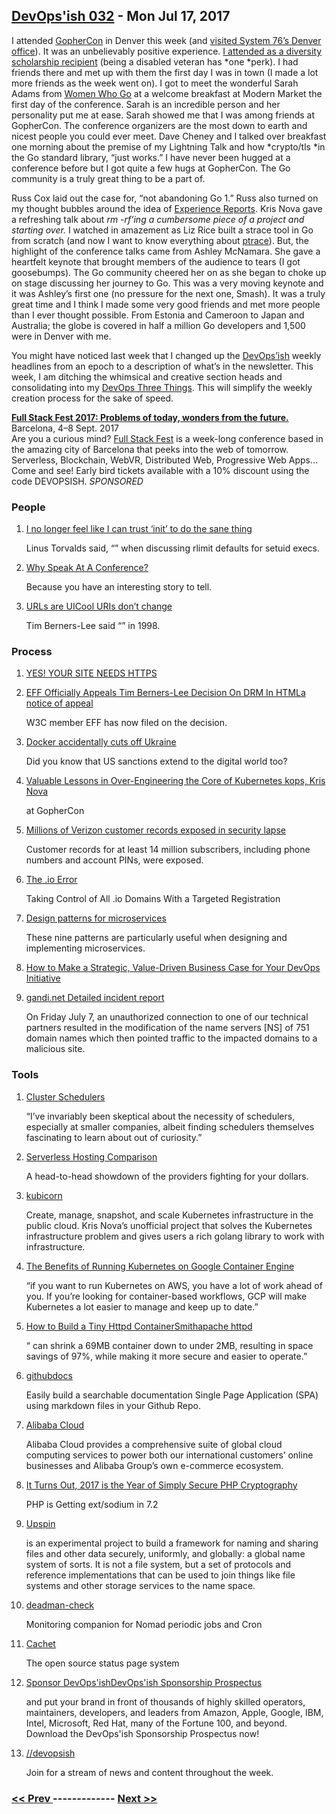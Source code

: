 ## [DevOps'ish 032](https://devopsish.com/032) - Mon Jul 17, 2017

I attended <a href="https://gophercon.com/">GopherCon</a> in Denver this week (and <a href="https://twitter.com/system76/status/885951487284621312">visited System 76’s Denver office</a>). It was an unbelievably positive experience. <a href="https://medium.com/@GolangBridge/welcome-to-our-gophercon-2017-diversity-scholarship-winners-afcced449ba2">I attended as a diversity scholarship recipient</a> (being a disabled veteran has *one *perk). I had friends there and met up with them the first day I was in town (I made a lot more friends as the week went on). I got to meet the wonderful Sarah Adams from <a href="http://www.womenwhogo.org/">Women Who Go</a> at a welcome breakfast at Modern Market the first day of the conference. Sarah is an incredible person and her personality put me at ease. Sarah showed me that I was among friends at GopherCon. The conference organizers are the most down to earth and nicest people you could ever meet. Dave Cheney and I talked over breakfast one morning about the premise of my Lightning Talk and how *crypto/tls *in the Go standard library, “just works.” I have never been hugged at a conference before but I got quite a few hugs at GopherCon. The Go community is a truly great thing to be a part of.

Russ Cox laid out the case for, “not abandoning Go 1.” Russ also turned on my thought bubbles around the idea of <a href="https://github.com/golang/go/wiki/ExperienceReports">Experience Reports</a>. Kris Nova gave a refreshing talk about *rm -rf’<em>ing</em> <em>a cumbersome piece of a project and starting over</em>.* I watched in amazement as Liz Rice built a strace tool in Go from scratch (and now I want to know everything about <a href="http://man7.org/linux/man-pages/man2/ptrace.2.html">ptrace</a>). But, the highlight of the conference talks came from Ashley McNamara. She gave a heartfelt keynote that brought members of the audience to tears (I got goosebumps). The Go community cheered her on as she began to choke up on stage discussing her journey to Go. This was a very moving keynote and it was Ashley’s first one (no pressure for the next one, Smash). It was a truly great time and I think I made some very good friends and met more people than I ever thought possible. From Estonia and Cameroon to Japan and Australia; the globe is covered in half a million Go developers and 1,500 were in Denver with me.

You might have noticed last week that I changed up the <a href="https://devopsish.com/">DevOps’ish</a> weekly headlines from an epoch to a description of what’s in the newsletter. This week, I am ditching the whimsical and creative section heads and consolidating into my <a href="https://speakerdeck.com/chrisshort/a-night-of-devops?slide=21">DevOps Three Things</a>. This will simplify the weekly creation process for the sake of speed.

<a href="https://2017.fullstackfest.com"><strong>Full Stack Fest 2017: Problems of today, wonders from the future.</strong></a><br/>Barcelona, 4–8 Sept. 2017<br/>Are you a curious mind? <a href="https://2017.fullstackfest.com">Full Stack Fest</a> is a week-long conference based in the amazing city of Barcelona that peeks into the web of tomorrow. Serverless, Blockchain, WebVR, Distributed Web, Progressive Web Apps… Come and see! Early bird tickets available with a 10% discount using the code DEVOPSISH. <em>SPONSORED</em>

### People

1. [I no longer feel like I can trust ‘init’ to do the sane thing](https://lkml.org/lkml/2017/7/6/577)

    Linus Torvalds said, “” when discussing rlimit defaults for setuid execs.
1. [Why Speak At A Conference?](https://itrevolution.com/why-speak-at-a-conference/)

    Because you have an interesting story to tell.
1. [URLs are UICool URIs don’t change](https://www.hanselman.com/blog/URLsAreUI.aspx)

     Tim Berners-Lee said “” in 1998.
### Process

1. [YES! YOUR SITE NEEDS HTTPS](https://doesmysiteneedhttps.com/)

    
1. [EFF Officially Appeals Tim Berners-Lee Decision On DRM In HTMLa notice of appeal](https://www.techdirt.com/articles/20170712/10262037770/eff-officially-appeals-tim-berners-lee-decision-drm-html.shtml)

     W3C member EFF has now filed  on the decision.
1. [Docker accidentally cuts off Ukraine](https://www.theregister.co.uk/2017/07/13/docker_accidentally_cuts_off_ukraine/)

     Did you know that US sanctions extend to the digital world too?
1. [Valuable Lessons in Over-Engineering the Core of Kubernetes kops, Kris Nova](https://about.sourcegraph.com/go/valuable-lessons-in-over-engineering-the-core-of-kubernetes-kops)

    at GopherCon
1. [Millions of Verizon customer records exposed in security lapse](http://www.zdnet.com/article/millions-verizon-customer-records-israeli-data/)

     Customer records for at least 14 million subscribers, including phone numbers and account PINs, were exposed.
1. [The .io Error](https://thehackerblog.com/the-io-error-taking-control-of-all-io-domains-with-a-targeted-registration/)

     Taking Control of All .io Domains With a Targeted Registration
1. [Design patterns for microservices](https://azure.microsoft.com/en-us/blog/design-patterns-for-microservices/)

     These nine patterns are particularly useful when designing and implementing microservices.
1. [How to Make a Strategic, Value-Driven Business Case for Your DevOps Initiative](https://www.contino.io/insights/how-to-make-a-strategic-value-driven-business-case-for-your-devops-initiative)

    
1. [gandi.net Detailed incident report](https://news.gandi.net/en/2017/07/detailed-incident-report/)

     On Friday July 7, an unauthorized connection to one of our technical partners resulted in the modification of the name servers [NS] of 751 domain names which then pointed traffic to the impacted domains to a malicious site.
### Tools

1. [Cluster Schedulers](https://medium.com/@cindysridharan/schedulers-kubernetes-and-nomad-b0f2e14a896)

     “I’ve invariably been skeptical about the necessity of schedulers, especially at smaller companies, albeit finding schedulers themselves fascinating to learn about out of curiosity.”
1. [Serverless Hosting Comparison](https://headmelted.com/serverless-showdown-4a771ca561d2)

     A head-to-head showdown of the providers fighting for your dollars.
1. [kubicorn](https://github.com/kris-nova/kubicorn)

     Create, manage, snapshot, and scale Kubernetes infrastructure in the public cloud. Kris Nova’s unofficial project that solves the Kubernetes infrastructure problem and gives users a rich golang library to work with infrastructure.
1. [The Benefits of Running Kubernetes on Google Container Engine](https://www.reactiveops.com/blog/benefits-of-running-kubernetes-on-google-container-engine/)

     “if you want to run Kubernetes on AWS, you have a lot of work ahead of you. If you’re looking for container-based workflows, GCP will make Kubernetes a lot easier to manage and keep up to date.”
1. [How to Build a Tiny Httpd ContainerSmithapache httpd](https://hackernoon.com/how-to-build-a-tiny-httpd-container-ae622c37db39)

     “ can shrink a 69MB  container down to under 2MB, resulting in space savings of 97%, while making it more secure and easier to operate.”
1. [githubdocs](https://www.npmjs.com/package/githubdocs)

     Easily build a searchable documentation Single Page Application (SPA) using markdown files in your Github Repo.
1. [Alibaba Cloud](https://www.alibabacloud.com/)

     Alibaba Cloud provides a comprehensive suite of global cloud computing services to power both our international customers’ online businesses and Alibaba Group’s own e-commerce ecosystem.
1. [It Turns Out, 2017 is the Year of Simply Secure PHP Cryptography](https://paragonie.com/blog/2017/07/it-turns-out-2017-is-year-simply-secure-php-cryptography)

     PHP is Getting ext/sodium in 7.2
1. [Upspin](https://upspin.io/)

    is an experimental project to build a framework for naming and sharing files and other data securely, uniformly, and globally: a global name system of sorts. It is not a file system, but a set of protocols and reference implementations that can be used to join things like file systems and other storage services to the name space.
1. [deadman-check](https://github.com/sepulworld/deadman-check)

     Monitoring companion for Nomad periodic jobs and Cron
1. [Cachet](https://cachethq.io/)

     The open source status page system
1. [Sponsor DevOps'ishDevOps'ish Sponsorship Prospectus](https://devopsish.com/sponsor/)

    and put your brand in front of thousands of highly skilled operators, maintainers, developers, and leaders from Amazon, Apple, Google, IBM, Intel, Microsoft, Red Hat, many of the Fortune 100, and beyond. Download the DevOps'ish Sponsorship Prospectus now!
1. [//devopsish](https://www.reddit.com/r/devopsish/)

    Join  for a stream of news and content throughout the week.

### [ << Prev ](sreweekly-31.md) ------------- [ Next >> ](sreweekly-33.md)